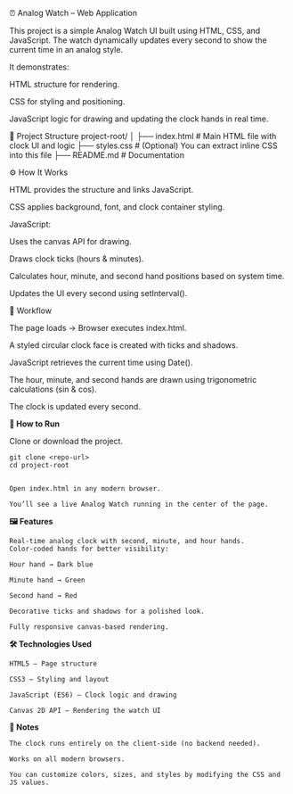 ⏰ Analog Watch – Web Application

This project is a simple Analog Watch UI built using HTML, CSS, and JavaScript. The watch dynamically updates every second to show the current time in an analog style.

It demonstrates:

HTML structure for rendering.

CSS for styling and positioning.

JavaScript logic for drawing and updating the clock hands in real time.

📂 Project Structure
project-root/
│
├── index.html      # Main HTML file with clock UI and logic
├── styles.css      # (Optional) You can extract inline CSS into this file
├── README.md       # Documentation

⚙️ How It Works

HTML provides the structure and links JavaScript.

CSS applies background, font, and clock container styling.

JavaScript:

Uses the canvas API for drawing.

Draws clock ticks (hours & minutes).

Calculates hour, minute, and second hand positions based on system time.

Updates the UI every second using setInterval().

🔄 Workflow

The page loads → Browser executes index.html.

A styled circular clock face is created with ticks and shadows.

JavaScript retrieves the current time using Date().

The hour, minute, and second hands are drawn using trigonometric calculations (sin & cos).

The clock is updated every second.

**🚀 How to Run**

Clone or download the project.

    git clone <repo-url>
    cd project-root


    Open index.html in any modern browser.

    You’ll see a live Analog Watch running in the center of the page.

**🖼️ Features**

    Real-time analog clock with second, minute, and hour hands.
    Color-coded hands for better visibility:

    Hour hand → Dark blue

    Minute hand → Green

    Second hand → Red

    Decorative ticks and shadows for a polished look.

    Fully responsive canvas-based rendering.

**🛠️ Technologies Used**

    HTML5 – Page structure

    CSS3 – Styling and layout

    JavaScript (ES6) – Clock logic and drawing

    Canvas 2D API – Rendering the watch UI

**📌 Notes**

    The clock runs entirely on the client-side (no backend needed).

    Works on all modern browsers.

    You can customize colors, sizes, and styles by modifying the CSS and JS values.
